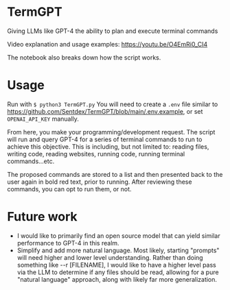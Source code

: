 # TermGPT
Giving LLMs like GPT-4 the ability to plan and execute terminal commands

Video explanation and usage examples: https://youtu.be/O4EmRi0_CI4

The notebook also breaks down how the script works.

# Usage

Run with `$ python3 TermGPT.py`
You will need to create a `.env` file similar to https://github.com/Sentdex/TermGPT/blob/main/.env.example, or set `OPENAI_API_KEY` manually.

From here, you make your programming/development request. The script will run and query GPT-4 for a series of terminal commands to run to achieve this objective. This is including, but not limited to: reading files, writing code, reading websites, running code, running terminal commands...etc. 

The proposed commands are stored to a list and then presented back to the user again in bold red text, prior to running. After reviewing these commands, you can opt to run them, or not.

# Future work

- I would like to primarily find an open source model that can yield similar performance to GPT-4 in this realm.
- Simplify and add more natural language. Most likely, starting "prompts" will need higher and lower level understanding. Rather than doing something like --r [FILENAME], I would like to have a higher level pass via the LLM to determine if any files should be read, allowing for a pure "natural language" approach, along with likely far more generalization.
